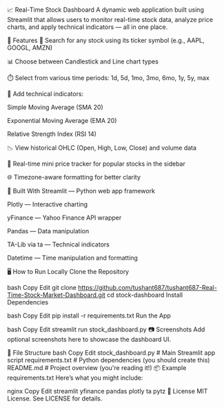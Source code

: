 📈 Real-Time Stock Dashboard
A dynamic web application built using Streamlit that allows users to monitor real-time stock data, analyze price charts, and apply technical indicators — all in one place.

🚀 Features
🔎 Search for any stock using its ticker symbol (e.g., AAPL, GOOGL, AMZN)

📊 Choose between Candlestick and Line chart types

⏱️ Select from various time periods: 1d, 5d, 1mo, 3mo, 6mo, 1y, 5y, max

📐 Add technical indicators:

Simple Moving Average (SMA 20)

Exponential Moving Average (EMA 20)

Relative Strength Index (RSI 14)

📉 View historical OHLC (Open, High, Low, Close) and volume data

🔄 Real-time mini price tracker for popular stocks in the sidebar

🌐 Timezone-aware formatting for better clarity

🧰 Built With
Streamlit — Python web app framework

Plotly — Interactive charting

yFinance — Yahoo Finance API wrapper

Pandas — Data manipulation

TA-Lib via ta — Technical indicators

Datetime — Time manipulation and formatting

🖥️ How to Run Locally
Clone the Repository

bash
Copy
Edit
git clone https://github.com/tushant687/tushant687-Real-Time-Stock-Market-Dashboard.git 
cd stock-dashboard
Install Dependencies

bash
Copy
Edit
pip install -r requirements.txt
Run the App

bash
Copy
Edit
streamlit run stock_dashboard.py
📷 Screenshots
Add optional screenshots here to showcase the dashboard UI.

📁 File Structure
bash
Copy
Edit
stock_dashboard.py      # Main Streamlit app script
requirements.txt        # Python dependencies (you should create this)
README.md               # Project overview (you're reading it!)
📦 Example requirements.txt
Here’s what you might include:

nginx
Copy
Edit
streamlit
yfinance
pandas
plotly
ta
pytz
📝 License
MIT License. See LICENSE for details.
